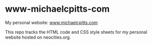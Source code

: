 # www-michaelcpitts-com
My personal website: www.michaelcpitts.com


This repo tracks the HTML code and CSS style sheets for my personal website hosted on neocities.org. 

